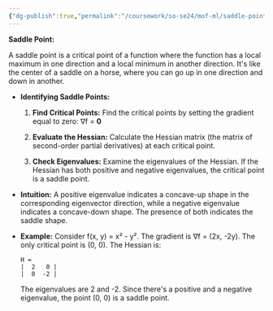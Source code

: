 ```yaml
---
{"dg-publish":true,"permalink":"/coursework/so-se24/mof-ml/saddle-point/","noteIcon":""}
---
```




**Saddle Point:**

A saddle point is a critical point of a function where the function has a local maximum in one direction and a local minimum in another direction. It's like the center of a saddle on a horse, where you can go up in one direction and down in another.

- **Identifying Saddle Points:**
    
    1. **Find Critical Points:** Find the critical points by setting the gradient equal to zero: ∇f = **0**
        
    2. **Evaluate the Hessian:** Calculate the Hessian matrix (the matrix of second-order partial derivatives) at each critical point.
        
    3. **Check Eigenvalues:** Examine the eigenvalues of the Hessian. If the Hessian has both positive and negative eigenvalues, the critical point is a saddle point.
        
- **Intuition:** A positive eigenvalue indicates a concave-up shape in the corresponding eigenvector direction, while a negative eigenvalue indicates a concave-down shape. The presence of both indicates the saddle shape.
    
- **Example:** Consider f(x, y) = x² - y². The gradient is ∇f = (2x, -2y). The only critical point is (0, 0). The Hessian is:
    
    ```
    H =
    |  2   0 |
    |  0  -2 |
    ```
    
    
    
    The eigenvalues are 2 and -2. Since there's a positive and a negative eigenvalue, the point (0, 0) is a saddle point.